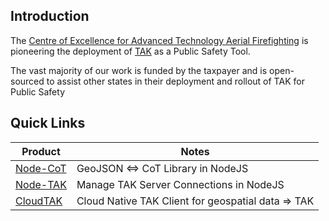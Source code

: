 ## Introduction

The [Centre of Excellence for Advanced Technology Aerial Firefighting](https://www.cofiretech.org/) is pioneering the deployment of [TAK](https://tak.gov/) as a Public Safety Tool.

The vast majority of our work is funded by the taxpayer and is open-sourced to assist other states in their deployment and rollout of TAK for Public Safety

## Quick Links

| Product | Notes |
| ------- | ----- |
| [Node-CoT](https://github.com/dfpc-coe/node-CoT) | GeoJSON <=> CoT Library in NodeJS |
| [Node-TAK](https://github.com/dfpc-coe/node-tak) | Manage TAK Server Connections in NodeJS |
| [CloudTAK](https://github.com/dfpc-coe/etl) | Cloud Native TAK Client for geospatial data => TAK |

